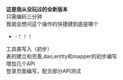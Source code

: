 **这是我从没玩过的全新版本**\
只需编码三分钟\
我就会想问这个操作的快捷键到底是哪个
- -！！！

工具类写入（初步）\
表的建立和完善,dao,entity和mapper的初步编写\
增加几个API\
登录页面编写，配合部分API测试